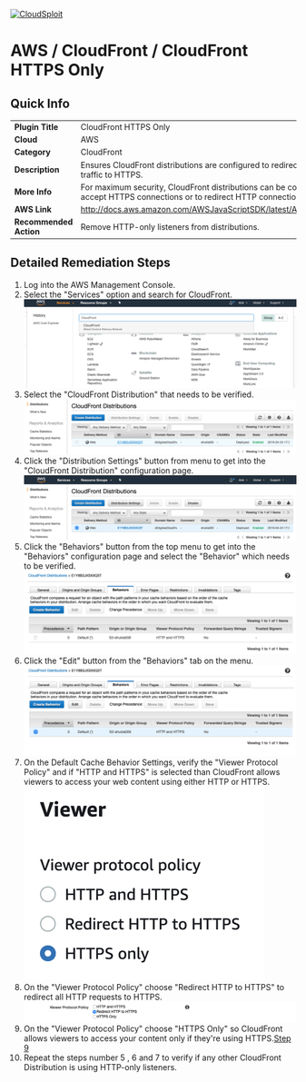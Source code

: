 [![CloudSploit](https://cloudsploit.com/img/logo-new-big-text-100.png "CloudSploit")](https://cloudsploit.com)

# AWS / CloudFront / CloudFront HTTPS Only

## Quick Info

| | |
|-|-|
| **Plugin Title** | CloudFront HTTPS Only |
| **Cloud** | AWS |
| **Category** | CloudFront |
| **Description** | Ensures CloudFront distributions are configured to redirect non-HTTPS traffic to HTTPS. |
| **More Info** | For maximum security, CloudFront distributions can be configured to only accept HTTPS connections or to redirect HTTP connections to HTTPS. |
| **AWS Link** | http://docs.aws.amazon.com/AWSJavaScriptSDK/latest/AWS/CloudFront.html |
| **Recommended Action** | Remove HTTP-only listeners from distributions. |

## Detailed Remediation Steps
1. Log into the AWS Management Console.
2. Select the "Services" option and search for CloudFront. </br> ![Step 2](/resources/aws/cloudfront/cloudfront-https-only/step2.png "Step 2 - Services")
3. Select the "CloudFront Distribution" that needs to be verified.</br> ![Step 3](/resources/aws/cloudfront/cloudfront-https-only/step3.png "Step 3 - CloudFront Distribution")
4. Click the "Distribution Settings" button from menu to get into the "CloudFront Distribution" configuration page. </br>![Step 4](/resources/aws/cloudfront/cloudfront-https-only/step4.png "Step 4 - Distribution Settings")
5. Click the "Behaviors" button from the top menu to get into the "Behaviors" configuration page and select the "Behavior" which needs to be verified.</br> ![Step 5](/resources/aws/cloudfront/cloudfront-https-only/step5.png "Step 5 - Behaviors")
6. Click the "Edit" button from the "Behaviors" tab on the menu.</br> ![Step 6](/resources/aws/cloudfront/cloudfront-https-only/step6.png "Step 6 - Edit")
7. On the Default Cache Behavior Settings, verify the "Viewer Protocol Policy" and if "HTTP and HTTPS" is selected than CloudFront allows viewers to access your web content using either HTTP or HTTPS. </br> ![Step 6](/resources/aws/cloudfront/cloudfront-https-only/step7.png "Step 7 - Viewer Protocol Policy")
8. On the "Viewer Protocol Policy" choose "Redirect HTTP to HTTPS" to redirect all HTTP requests to HTTPS.</br>![Step 8](/resources/aws/cloudfront/cloudfront-https-only/step8.png "Step 8 - HTTP to HTTPS")
9. On the "Viewer Protocol Policy" choose "HTTPS Only" so CloudFront allows viewers to access your content only if they're using HTTPS.[Step 9](/resources/aws/cloudfront/cloudfront-https-only/step9.png "Step 9 - HTTPS Only")
10. Repeat the steps number 5 , 6 and 7 to verify if any other CloudFront Distribution is using HTTP-only listeners.</br>

